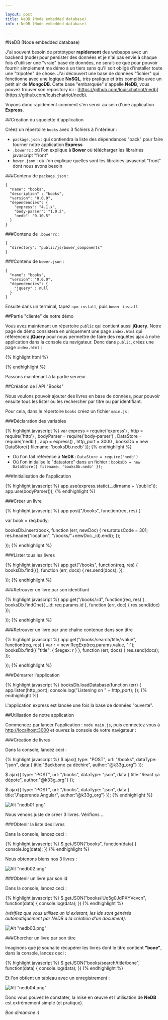 ```yaml
---

layout: post
title: NeDB (Node embedded database)
info : NeDB (Node embedded database)

---
```


#NeDB (Node embedded database)

J'ai souvent besoin de prototyper **rapidement** des webapps avec un backend (node) pour persister des données et je n'ai pas envie à chaque fois d'utiliser une "vraie" base de données, ne serait-ce que pour pouvoir fournir simplement ma démo à un tiers sans qu'il soit obligé d'installer toute une "tripotée" de chose. J'ai découvert une base de données "fichier" qui fonctionne avec une logique **NoSQL**, très pratique et très complète avec un petit air de **MongoDB**. Cette base "embarquée" s'appelle **NeDB**, vous pouvez trouver son repository ici : [https://github.com/louischatriot/nedb](https://github.com/louischatriot/nedb).

Voyons donc rapidement comment s'en servir au sein d'une application **Express**.

##Création du squelette d'application

Créez un répertoire `books` avec 3 fichiers à l'intérieur :

- `package.json` : qui contiendra la liste des dépendances "back" pour faire tourner notre application **Express**
- `.bowerrc` : où l'on explique à **Bower** où télécharger les librairies javascript "front"
- `bower.json` : où l'on explique quelles sont les librairies javascript "front" dont nous avons besoin


###Contenu de `package.json` :

    {
      "name": "books",
      "description" : "books",
      "version": "0.0.0",
      "dependencies": {
        "express": "4.1.x",
        "body-parser": "1.0.2",
        "nedb": "0.10.5"
      }
    }

###Contenu de `.bowerrc` :

    {
      "directory": "public/js/bower_components"
    }

###Contenu de `bower.json` :

    {
      "name": "books",
      "version": "0.0.0",
      "dependencies": {
        "jquery" : null
      }
    }

Ensuite dans un terminal, tapez `npm install`, puis `bower install`

##Partie "cliente" de notre démo

Vous avez maintenant un répertoire `public` qui contient aussi **jQuery**. Notre page de démo consistera en uniquement une page `index.html` qui référencera **jQuery** pour nous permettre de faire des requêtes ajax à notre application dans la console du navigateur. Donc dans `public`, créez une page `index.html` :

{% highlight html %}
<!DOCTYPE html>
<html>
<head>
  <meta charset="UTF-8">
</head>
<body>
  <script src="js/bower_components/jquery/dist/jquery.min.js"></script>
</body>
</html>
{% endhighlight %}

Passons maintenant à la partie serveur.

##Création de l'API "Books"

Nous voulons pouvoir ajouter des livres en base de données, pour pouvoir ensuite tous les lister ou les rechercher par titre ou par identifiant.

Pour cela, dans le répertoire `books` créez un fichier `main.js` :

###Déclaration des variables

{% highlight javascript %}
var express = require('express')
  , http = require('http')
  , bodyParser = require('body-parser')
  , DataStore = require('nedb')
  , app = express()
  , http_port = 3000
  , booksDb = new DataStore({ filename: 'booksDb.nedb' });
{% endhighlight %}

- Où l'on fait référence à **NeDB** : `DataStore = require('nedb')`
- Où l'on initialise le "datastore" dans un fichier : `booksDb = new DataStore({ filename: 'booksDb.nedb' });`

###Initialisation de l'application

{% highlight javascript %}
app.use(express.static(__dirname + '/public'));
app.use(bodyParser());
{% endhighlight %}

###Créer un livre

{% highlight javascript %}
app.post("/books", function(req, res) {

  var book = req.body;
  
  booksDb.insert(book, function (err, newDoc) {
    res.statusCode = 301;
    res.header("location", "/books/"+newDoc._id).end();
  });

});
{% endhighlight %}

###Lister tous les livres

{% highlight javascript %}
app.get("/books", function(req, res) {
  booksDb.find({}, function (err, docs) {
    res.send(docs);
  });

});
{% endhighlight %}

###Retrouver un livre par son identifiant

{% highlight javascript %}
app.get("/books/:id", function(req, res) {
  booksDb.findOne({ _id: req.params.id }, function (err, doc) {
    res.send(doc)
  });

});
{% endhighlight %}

###Retrouver un livre par une chaîne contenue dans son titre

{% highlight javascript %}
app.get("/books/search/title/:value", function(req, res) {
  var r = new RegExp(req.params.value, "i");
  booksDb.find({ "title": { $regex: r } }, function (err, docs) {
    res.send(docs);
  });

});
{% endhighlight %}

###Démarrer l'application

{% highlight javascript %}
booksDb.loadDatabase(function (err) {
  app.listen(http_port);
  console.log("Listening on " + http_port);
});
{% endhighlight %}

L'application express est lancée une fois la base de données "ouverte".

##Utilisation de notre application

Commencez par lancer l'application : `node main.js`, puis connectez vous à [http://localhost:3000](http://localhost:3000) et ouvrez la console de votre navigateur :

###Création de livres

Dans la console, lancez ceci :

{% highlight javascript %}
$.ajax({
  type: "POST",
  url: "/books",
  dataType: "json",
  data:{ title:"Backbone ça déchire", author:"@k33g_org"}
});

$.ajax({
 type: "POST",
 url: "/books",
 dataType: "json",
 data:{ title:"React ça dépote", author:"@k33g_org"}
});

$.ajax({
 type: "POST",
 url: "/books",
 dataType: "json",
 data:{ title:"J'apprends Angular", author:"@k33g_org"}
});
{% endhighlight %}

![Alt "nedb01.png"](https://github.com/k33g/k33g.github.com/raw/master/images/nedb01.png)

Nous venons juste de créer 3 livres. Vérifions ...

###Obtenir la liste des livres

Dans la console, lancez ceci :

{% highlight javascript %}
$.getJSON("books", function(data) { console.log(data); })
{% endhighlight %}

Nous obtenons biens nos 3 livres :

![Alt "nedb02.png"](https://github.com/k33g/k33g.github.com/raw/master/images/nedb02.png)

###Obtenir un livre par son id

Dans la console, lancez ceci :

{% highlight javascript %}
$.getJSON("books/iUq5g0JdPXYVcvcn", function(data) { console.log(data); })
{% endhighlight %}

*(vérifiez que vous utilisez un id existant, les ids sont générés automatiquement par NeDB à la création d'un document).*

![Alt "nedb03.png"](https://github.com/k33g/k33g.github.com/raw/master/images/nedb03.png)

###Chercher un livre par son titre

Imaginons que je souhaite récupérer les livres dont le titre contient **"bone"**, dans la console, lancez ceci :

{% highlight javascript %}
$.getJSON("books/search/title/bone", function(data) { console.log(data); })
{% endhighlight %}

Et l'on obtient un tableau avec un enregistrement :

![Alt "nedb04.png"](https://github.com/k33g/k33g.github.com/raw/master/images/nedb04.png)


Donc vous pouvez le constater, la mise en œuvre et l'utilisation de **NeDB** est extrêmement simple (et pratique).

*Bon dimanche :)*



